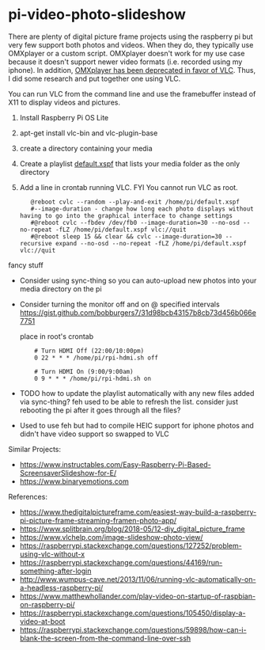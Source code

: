 # pi-video-photo-slideshow

There are plenty of digital picture frame projects using the raspberry pi but very few support both photos and videos. When they do, they typically use OMXplayer or a custom script. OMXplayer doesn't work for my use case because it doesn't support newer video formats (i.e. recorded using my iphone).  In addition, [OMXplayer has been deprecated in favor of VLC](https://github.com/popcornmix/omxplayer/). Thus, I did some research and put together one using VLC.

You can run VLC from the command line and use the framebuffer instead of X11 to display videos and pictures.

1. Install Raspberry Pi OS Lite
2. apt-get install vlc-bin and vlc-plugin-base
3. create a directory containing your media
4. Create a playlist [default.xspf](default.xspf) that lists your media folder as the only directory
5. Add a line in crontab running VLC.  FYI You cannot run VLC as root.
       
          @reboot cvlc --random --play-and-exit /home/pi/default.xspf
          #--image-duration - change how long each photo displays without having to go into the graphical interface to change settings
          #@reboot cvlc --fbdev /dev/fb0 --image-duration=30 --no-osd --no-repeat -fLZ /home/pi/default.xspf vlc://quit
          #@reboot sleep 15 && clear && cvlc --image-duration=30 --recursive expand --no-osd --no-repeat -fLZ /home/pi/default.xspf vlc://quit

fancy stuff
* Consider using sync-thing so you can auto-upload new photos into your media directory on the pi
* Consider turning the monitor off and on @ specified intervals
     https://gist.github.com/bobburgers7/31d98bcb43157b8cb73d456b066e7751
     
     place in root's crontab
        
          # Turn HDMI Off (22:00/10:00pm)
          0 22 * * * /home/pi/rpi-hdmi.sh off

          # Turn HDMI On (9:00/9:00am)
          0 9 * * * /home/pi/rpi-hdmi.sh on

- TODO
     how to update the playlist automatically with any new files added via sync-thing?  feh used to be able to refresh the list.  consider just rebooting the pi after it goes through all the files?
     
- Used to use feh but had to compile HEIC support for iphone photos and didn't have video support so swapped to VLC

Similar Projects:
* https://www.instructables.com/Easy-Raspberry-Pi-Based-ScreensaverSlideshow-for-E/
* https://www.binaryemotions.com

References:
* https://www.thedigitalpictureframe.com/easiest-way-build-a-raspberry-pi-picture-frame-streaming-framen-photo-app/
* https://www.splitbrain.org/blog/2018-05/12-diy_digital_picture_frame
* https://www.vlchelp.com/image-slideshow-photo-view/
* https://raspberrypi.stackexchange.com/questions/127252/problem-using-vlc-without-x
* https://raspberrypi.stackexchange.com/questions/44169/run-something-after-login
* http://www.wumpus-cave.net/2013/11/06/running-vlc-automatically-on-a-headless-raspberry-pi/
* https://www.matthewhollander.com/play-video-on-startup-of-raspbian-on-raspberry-pi/
* https://raspberrypi.stackexchange.com/questions/105450/display-a-video-at-boot
* https://raspberrypi.stackexchange.com/questions/59898/how-can-i-blank-the-screen-from-the-command-line-over-ssh
